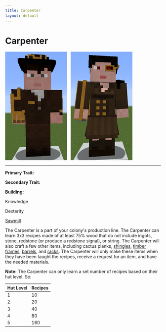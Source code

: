 ```yaml
---
title: Carpenter
layout: default
---
```

# Carpenter

<div class="infobox box text-center">
<img src="../../assets/images/workers/miller_m.png" alt="Carpenter Male" />&nbsp;&nbsp;&nbsp;<img src="../../assets/images/workers/miller_f.png" alt="Carpenter Female" />
<hr />
  <div class="row section-text text-left">
    <div class="col">
      <p><strong>Primary Trait:</strong></p>
      <p><strong>Secondary Trait:</strong></p>
      <p><strong>Building:</strong></p>
    </div>
    <div class="col">
      <p class="traitp">Knowledge</p>
      <p class="traits">Dexterity</p>
      <p><a href="../buildings/sawmill">Sawmill</a></p>
    </div>
  </div>
</div>

The Carpenter is a part of your colony's production line. The Carpenter can learn 3x3 recipes made of at least 75% wood that do not include ingots, stone, redstone (or produce a redstone signal), or string. The Carpenter will also craft a few other items, including cactus planks, [shingles](../../source/items/shingles), [timber frames](../../source/items/timberframes), [barrels](../../source/items/barrel), and [racks](../../source/items/rack). The Carpenter will only make these items when they have been taught the recipes, receive a request for an item, and have the needed materials. 

**Note:** The Carpenter can only learn a set number of recipes based on their hut level. So:

| Hut Level | Recipes |
| --------- | ------- |
| 1         | 10      |
| 2         | 20      |
| 3         | 40      |
| 4         | 80      |
| 5         | 160     |
